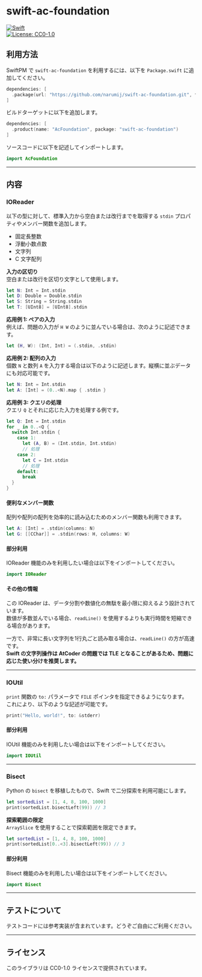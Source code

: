 # swift-ac-foundation

[![Swift](https://github.com/narumij/swift-ac-foundation/actions/workflows/swift.yml/badge.svg?branch=main)](https://github.com/narumij/swift-ac-library/actions/workflows/swift.yml)  
[![License: CC0-1.0](https://img.shields.io/badge/License-CC0%201.0-lightgrey.svg)](http://creativecommons.org/publicdomain/zero/1.0/)

## 利用方法

SwiftPM で `swift-ac-foundation` を利用するには、以下を `Package.swift` に追加してください。

```swift
dependencies: [
  .package(url: "https://github.com/narumij/swift-ac-foundation.git", from: "0.0.5"),
]
```

ビルドターゲットに以下を追加します。

```swift
dependencies: [
  .product(name: "AcFoundation", package: "swift-ac-foundation")
]
```

ソースコードに以下を記述してインポートします。

```swift
import AcFoundation
```

---

## 内容

### IOReader

以下の型に対して、標準入力から空白または改行までを取得する `stdin` プロパティやメンバー関数を追加します。

- 固定長整数
- 浮動小数点数
- 文字列
- C 文字配列

**入力の区切り**  
空白または改行を区切り文字として使用します。

```swift
let N: Int = Int.stdin
let D: Double = Double.stdin
let S: String = String.stdin
let T: [UInt8] = [UInt8].stdin
```

**応用例 1: ペアの入力**  
例えば、問題の入力が `H W` のように並んでいる場合は、次のように記述できます。

```swift
let (H, W): (Int, Int) = (.stdin, .stdin)
```

**応用例 2: 配列の入力**  
個数 `N` と数列 `A` を入力する場合は以下のように記述します。縦横に並ぶデータにも対応可能です。

```swift
let N: Int = Int.stdin
let A: [Int] = (0..<N).map { .stdin }
```

**応用例 3: クエリの処理**  
クエリ `Q` とそれに応じた入力を処理する例です。

```swift
let Q: Int = Int.stdin
for _ in 0..<Q {
  switch Int.stdin {
    case 1:
      let (A, B) = (Int.stdin, Int.stdin)
      // 処理
    case 2:
      let C = Int.stdin
      // 処理
    default:
      break
  }
}
```

#### 便利なメンバー関数

配列や配列の配列を効率的に読み込むためのメンバー関数も利用できます。

```swift
let A: [Int] = .stdin(columns: N)
let G: [[CChar]] = .stdin(rows: H, columns: W)
```

#### 部分利用

IOReader 機能のみを利用したい場合は以下をインポートしてください。

```swift
import IOReader
```

#### その他の情報

この IOReader は、データ分割や数値化の無駄を最小限に抑えるよう設計されています。  
数値が多数並んでいる場合、`readLine()` を使用するよりも実行時間を短縮できる場合があります。

一方で、非常に長い文字列を1行丸ごと読み取る場合は、`readLine()` の方が高速です。  
**Swift の文字列操作は AtCoder の問題では TLE となることがあるため、問題に応じた使い分けを推奨します。**

---

### IOUtil

`print` 関数の `to:` パラメータで `FILE` ポインタを指定できるようになります。  
これにより、以下のような記述が可能です。

```swift
print("Hello, world!", to: &stderr)
```

#### 部分利用

IOUtil 機能のみを利用したい場合は以下をインポートしてください。

```swift
import IOUtil
```

---

### Bisect

Python の `bisect` を移植したもので、Swift で二分探索を利用可能にします。

```swift
let sortedList = [1, 4, 8, 100, 1000]
print(sortedList.bisectLeft(99)) // 3
```

**探索範囲の限定**  
`ArraySlice` を使用することで探索範囲を限定できます。

```swift
let sortedList = [1, 4, 8, 100, 1000]
print(sortedList[0..<3].bisectLeft(99)) // 3
```

#### 部分利用

Bisect 機能のみを利用したい場合は以下をインポートしてください。

```swift
import Bisect
```

---

## テストについて

テストコードには参考実装が含まれています。どうぞご自由にご利用ください。

---

## ライセンス

このライブラリは CC0-1.0 ライセンスで提供されています。
